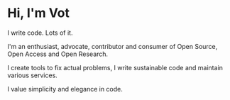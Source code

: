 # Hi, I'm Vot

I write code. Lots of it.

I'm an enthusiast, advocate, contributor and consumer of Open Source, Open Access and Open Research.

I create tools to fix actual problems, I write sustainable code and maintain various services.

I value simplicity and elegance in code.

